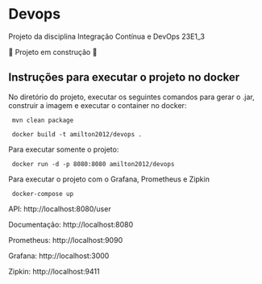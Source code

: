 # Devops
Projeto da disciplina Integração Contínua e DevOps 23E1_3

:construction: Projeto em construção :construction:

## Instruções para executar o projeto no docker
No diretório do projeto, executar os seguintes comandos para gerar o .jar, construir a imagem e executar o container no docker:
````
 mvn clean package
````
````
 docker build -t amilton2012/devops .
````

Para executar somente o projeto:
````
 docker run -d -p 8080:8080 amilton2012/devops
````

Para executar o projeto com o Grafana, Prometheus e Zipkin

```
 docker-compose up
```

API: http://localhost:8080/user

Documentação: http://localhost:8080

Prometheus: http://localhost:9090

Grafana: http://localhost:3000

Zipkin: http://localhost:9411
